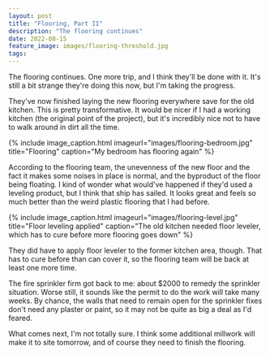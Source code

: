 ```yaml
---
layout: post
title: "Flooring, Part II"
description: "The flooring continues"
date: 2022-08-15
feature_image: images/flooring-threshold.jpg
tags: 
---
```


The flooring continues. One more trip, and I think they'll be done with it. It's still a bit strange they're doing this now, but I'm taking the progress.

<!--more-->

They've now finished laying the new flooring everywhere save for the old kitchen. This is pretty transformative. It would be nicer if I had a working kitchen (the original point of the project), but it's incredibly nice not to have to walk around in dirt all the time.

{% include image_caption.html imageurl="images/flooring-bedroom.jpg" title="Flooring" caption="My bedroom has flooring again" %}

According to the flooring team, the unevenness of the new floor and the fact it makes some noises in place is normal, and the byproduct of the floor being floating. I kind of wonder what would've happened if they'd used a leveling product, but I think that ship has sailed. It looks great and feels so much better than the weird plastic flooring that I had before.

{% include image_caption.html imageurl="images/flooring-level.jpg" title="Floor leveling applied" caption="The old kitchen needed floor leveler, which has to cure before more flooring goes down" %}

They did have to apply floor leveler to the former kitchen area, though. That has to cure before than can cover it, so the flooring team will be back at least one more time.

The fire sprinkler firm got back to me: about $2000 to remedy the sprinkler situation. Worse still, it sounds like the permit to do the work will take many weeks. By chance, the walls that need to remain open for the sprinkler fixes don't need any plaster or paint, so it may not be quite as big a deal as I'd feared.

What comes next, I'm not totally sure. I think some additional millwork will make it to site tomorrow, and of course they need to finish the flooring.
